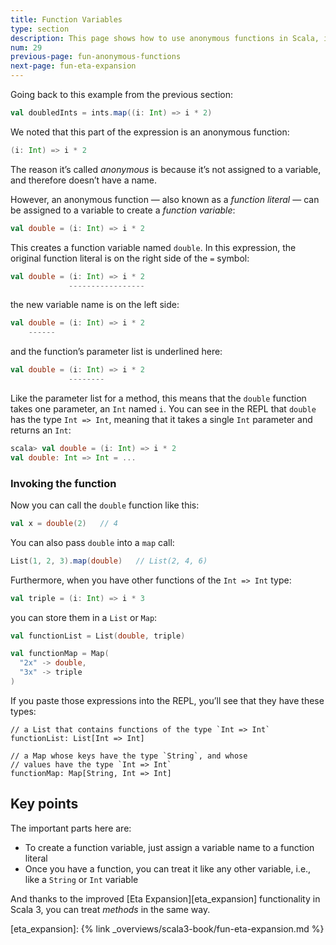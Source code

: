 ```yaml
---
title: Function Variables
type: section
description: This page shows how to use anonymous functions in Scala, including examples with the List class 'map' and 'filter' functions.
num: 29
previous-page: fun-anonymous-functions
next-page: fun-eta-expansion
---
```




Going back to this example from the previous section:

```scala
val doubledInts = ints.map((i: Int) => i * 2)
```

We noted that this part of the expression is an anonymous function:

```scala
(i: Int) => i * 2
```

The reason it’s called *anonymous* is because it’s not assigned to a variable, and therefore doesn’t have a name.

However, an anonymous function — also known as a *function literal* — can be assigned to a variable to create a *function variable*:

```scala
val double = (i: Int) => i * 2
```

This creates a function variable named `double`.
In this expression, the original function literal is on the right side of the `=` symbol:

```scala
val double = (i: Int) => i * 2
             -----------------
```

the new variable name is on the left side:

```scala
val double = (i: Int) => i * 2
    ------
```

and the function’s parameter list is underlined here:

```scala
val double = (i: Int) => i * 2
             --------
```

Like the parameter list for a method, this means that the `double` function takes one parameter, an `Int` named `i`.
You can see in the REPL that `double` has the type `Int => Int`, meaning that it takes a single `Int` parameter and returns an `Int`:

```scala
scala> val double = (i: Int) => i * 2
val double: Int => Int = ...
```


### Invoking the function

Now you can call the `double` function like this:

```scala
val x = double(2)   // 4
```

You can also pass `double` into a `map` call:

```scala
List(1, 2, 3).map(double)   // List(2, 4, 6)
```

Furthermore, when you have other functions of the `Int => Int` type:

```scala
val triple = (i: Int) => i * 3
```

you can store them in a `List` or `Map`:

```scala
val functionList = List(double, triple)

val functionMap = Map(
  "2x" -> double,
  "3x" -> triple
)
```

If you paste those expressions into the REPL, you’ll see that they have these types:

````
// a List that contains functions of the type `Int => Int`
functionList: List[Int => Int]

// a Map whose keys have the type `String`, and whose
// values have the type `Int => Int`
functionMap: Map[String, Int => Int]
````



## Key points

The important parts here are:

- To create a function variable, just assign a variable name to a function literal
- Once you have a function, you can treat it like any other variable, i.e., like a `String` or `Int` variable

And thanks to the improved [Eta Expansion][eta_expansion] functionality in Scala 3, you can treat *methods* in the same way.



[eta_expansion]: {% link _overviews/scala3-book/fun-eta-expansion.md %}
